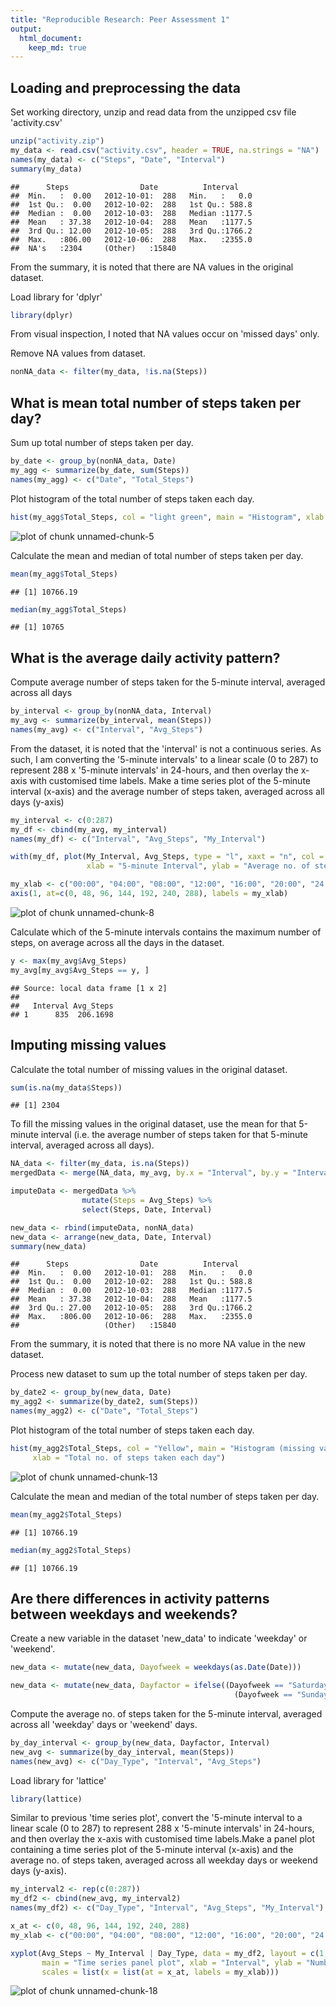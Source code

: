 ```yaml
---
title: "Reproducible Research: Peer Assessment 1"
output: 
  html_document:
    keep_md: true
---
```



## Loading and preprocessing the data

Set working directory, unzip and read data from the unzipped csv file 'activity.csv'


```r
unzip("activity.zip")
my_data <- read.csv("activity.csv", header = TRUE, na.strings = "NA")
names(my_data) <- c("Steps", "Date", "Interval")
summary(my_data)
```

```
##      Steps                Date          Interval     
##  Min.   :  0.00   2012-10-01:  288   Min.   :   0.0  
##  1st Qu.:  0.00   2012-10-02:  288   1st Qu.: 588.8  
##  Median :  0.00   2012-10-03:  288   Median :1177.5  
##  Mean   : 37.38   2012-10-04:  288   Mean   :1177.5  
##  3rd Qu.: 12.00   2012-10-05:  288   3rd Qu.:1766.2  
##  Max.   :806.00   2012-10-06:  288   Max.   :2355.0  
##  NA's   :2304     (Other)   :15840
```

From the summary, it is noted that there are NA values in the original dataset.

Load library for 'dplyr'


```r
library(dplyr)
```

From visual inspection, I noted that NA values occur on 'missed days' only.

Remove NA values from dataset.


```r
nonNA_data <- filter(my_data, !is.na(Steps))
```

## What is mean total number of steps taken per day?

Sum up total number of steps taken per day.


```r
by_date <- group_by(nonNA_data, Date)
my_agg <- summarize(by_date, sum(Steps))
names(my_agg) <- c("Date", "Total_Steps")
```

Plot histogram of the total number of steps taken each day.


```r
hist(my_agg$Total_Steps, col = "light green", main = "Histogram", xlab = "Total no. of steps taken each day")
```

![plot of chunk unnamed-chunk-5](figure/unnamed-chunk-5-1.png) 

Calculate the mean and median of total number of steps taken per day.


```r
mean(my_agg$Total_Steps)
```

```
## [1] 10766.19
```

```r
median(my_agg$Total_Steps)
```

```
## [1] 10765
```

## What is the average daily activity pattern?

Compute average number of steps taken for the 5-minute interval, averaged across all days


```r
by_interval <- group_by(nonNA_data, Interval)
my_avg <- summarize(by_interval, mean(Steps))
names(my_avg) <- c("Interval", "Avg_Steps")
```

From the dataset, it is noted that the 'interval' is not a continuous series. As such, I am converting the '5-minute intervals' to a linear scale (0 to 287) to represent 288 x '5-minute intervals' in 24-hours, and then overlay the x-axis with customised time labels. Make a time series plot of the 5-minute interval (x-axis) and the average number of steps taken, averaged across all days (y-axis)


```r
my_interval <- c(0:287)
my_df <- cbind(my_avg, my_interval)
names(my_df) <- c("Interval", "Avg_Steps", "My_Interval")

with(my_df, plot(My_Interval, Avg_Steps, type = "l", xaxt = "n", col = "red", main = "Time series plot", 
                 xlab = "5-minute Interval", ylab = "Average no. of steps taken, across all days"))

my_xlab <- c("00:00", "04:00", "08:00", "12:00", "16:00", "20:00", "24:00")
axis(1, at=c(0, 48, 96, 144, 192, 240, 288), labels = my_xlab)
```

![plot of chunk unnamed-chunk-8](figure/unnamed-chunk-8-1.png) 

Calculate which of the 5-minute intervals contains the maximum number of steps, on average across all the days in the dataset.


```r
y <- max(my_avg$Avg_Steps)
my_avg[my_avg$Avg_Steps == y, ]
```

```
## Source: local data frame [1 x 2]
## 
##   Interval Avg_Steps
## 1      835  206.1698
```

## Imputing missing values

Calculate the total number of missing values in the original dataset.


```r
sum(is.na(my_data$Steps))
```

```
## [1] 2304
```

To fill the missing values in the original dataset, use the mean for that 5-minute interval (i.e. the average number of steps taken for that 5-minute interval, averaged across all days).  


```r
NA_data <- filter(my_data, is.na(Steps))
mergedData <- merge(NA_data, my_avg, by.x = "Interval", by.y = "Interval")

imputeData <- mergedData %>%
                mutate(Steps = Avg_Steps) %>%
                select(Steps, Date, Interval)

new_data <- rbind(imputeData, nonNA_data)
new_data <- arrange(new_data, Date, Interval)
summary(new_data)
```

```
##      Steps                Date          Interval     
##  Min.   :  0.00   2012-10-01:  288   Min.   :   0.0  
##  1st Qu.:  0.00   2012-10-02:  288   1st Qu.: 588.8  
##  Median :  0.00   2012-10-03:  288   Median :1177.5  
##  Mean   : 37.38   2012-10-04:  288   Mean   :1177.5  
##  3rd Qu.: 27.00   2012-10-05:  288   3rd Qu.:1766.2  
##  Max.   :806.00   2012-10-06:  288   Max.   :2355.0  
##                   (Other)   :15840
```

From the summary, it is noted that there is no more NA value in the new dataset. 

Process new dataset to sum up the total number of steps taken per day.


```r
by_date2 <- group_by(new_data, Date)
my_agg2 <- summarize(by_date2, sum(Steps))
names(my_agg2) <- c("Date", "Total_Steps")
```

Plot histogram of the total number of steps taken each day.


```r
hist(my_agg2$Total_Steps, col = "Yellow", main = "Histogram (missing values imputed)", 
     xlab = "Total no. of steps taken each day")
```

![plot of chunk unnamed-chunk-13](figure/unnamed-chunk-13-1.png) 

Calculate the mean and median of the total number of steps taken per day.


```r
mean(my_agg2$Total_Steps)
```

```
## [1] 10766.19
```

```r
median(my_agg2$Total_Steps)
```

```
## [1] 10766.19
```

## Are there differences in activity patterns between weekdays and weekends?

Create a new variable in the dataset 'new_data' to indicate 'weekday' or 'weekend'.


```r
new_data <- mutate(new_data, Dayofweek = weekdays(as.Date(Date)))

new_data <- mutate(new_data, Dayfactor = ifelse((Dayofweek == "Saturday")|
                                                  (Dayofweek == "Sunday"), "weekend", "weekday"))
```

Compute the average no. of steps taken for the 5-minute interval, averaged across all 'weekday' days or 'weekend' days.


```r
by_day_interval <- group_by(new_data, Dayfactor, Interval)
new_avg <- summarize(by_day_interval, mean(Steps))
names(new_avg) <- c("Day_Type", "Interval", "Avg_Steps")
```

Load library for 'lattice'


```r
library(lattice)
```

Similar to previous 'time series plot', convert the '5-minute interval to a linear scale (0 to 287) to represent 288 x '5-minute intervals' in 24-hours, and then overlay the x-axis with customised time labels.Make a panel plot containing a time series plot of the 5-minute interval (x-axis) and the average no. of steps taken, averaged across all weekday days or weekend days (y-axis).


```r
my_interval2 <- rep(c(0:287))
my_df2 <- cbind(new_avg, my_interval2)
names(my_df2) <- c("Day_Type", "Interval", "Avg_Steps", "My_Interval")

x_at <- c(0, 48, 96, 144, 192, 240, 288)
my_xlab <- c("00:00", "04:00", "08:00", "12:00", "16:00", "20:00", "24:00")

xyplot(Avg_Steps ~ My_Interval | Day_Type, data = my_df2, layout = c(1, 2), type = "l", 
       main = "Time series panel plot", xlab = "Interval", ylab = "Number of steps", 
       scales = list(x = list(at = x_at, labels = my_xlab)))
```

![plot of chunk unnamed-chunk-18](figure/unnamed-chunk-18-1.png) 

